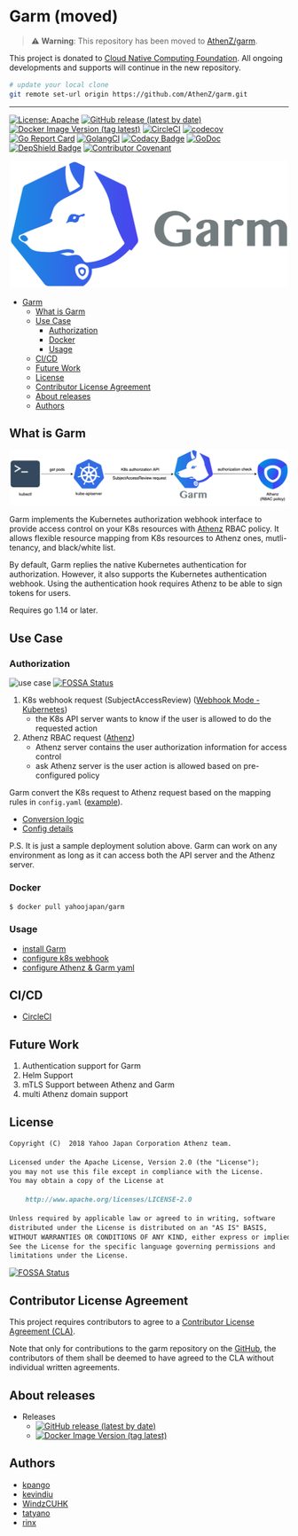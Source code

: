 # Garm (moved)

> ⚠️ **Warning**: This repository has been moved to [AthenZ/garm](https://github.com/AthenZ/garm).

This project is donated to [Cloud Native Computing Foundation](https://www.cncf.io/). All ongoing developments and supports will continue in the new repository.

```sh
# update your local clone
git remote set-url origin https://github.com/AthenZ/garm.git
```

---

[![License: Apache](https://img.shields.io/badge/License-Apache%202.0-blue.svg?style=flat-square)](https://opensource.org/licenses/Apache-2.0)
[![GitHub release (latest by date)](https://img.shields.io/github/v/release/yahoojapan/garm?style=flat-square&label=Github%20version)](https://github.com/yahoojapan/garm/releases/latest)
[![Docker Image Version (tag latest)](https://img.shields.io/docker/v/yahoojapan/garm/latest?style=flat-square&label=Docker%20version)](https://hub.docker.com/r/yahoojapan/garm/tags)
[![CircleCI](https://circleci.com/gh/yahoojapan/garm.svg)](https://circleci.com/gh/yahoojapan/garm)
[![codecov](https://codecov.io/gh/yahoojapan/garm/branch/master/graph/badge.svg?token=2CzooNJtUu&style=flat-square)](https://codecov.io/gh/yahoojapan/garm)
[![Go Report Card](https://goreportcard.com/badge/github.com/yahoojapan/garm)](https://goreportcard.com/report/github.com/yahoojapan/garm)
[![GolangCI](https://golangci.com/badges/github.com/yahoojapan/garm.svg?style=flat-square)](https://golangci.com/r/github.com/yahoojapan/garm)
[![Codacy Badge](https://api.codacy.com/project/badge/Grade/32397d339f6c450a82af72c8a0c15e5f)](https://www.codacy.com/app/i.can.feel.gravity/garm?utm_source=github.com&amp;utm_medium=referral&amp;utm_content=yahoojapan/garm&amp;utm_campaign=Badge_Grade)
[![GoDoc](http://godoc.org/github.com/yahoojapan/garm?status.svg)](http://godoc.org/github.com/yahoojapan/garm)
[![DepShield Badge](https://depshield.sonatype.org/badges/yahoojapan/garm/depshield.svg)](https://depshield.github.io)
[![Contributor Covenant](https://img.shields.io/badge/Contributor%20Covenant-v2.0%20adopted-ff69b4.svg)](code_of_conduct.md)

![logo](./images/logo.png)

<!-- TOC insertAnchor:false -->

- [Garm](#garm)
    - [What is Garm](#what-is-garm)
    - [Use Case](#use-case)
        - [Authorization](#authorization)
        - [Docker](#docker)
        - [Usage](#usage)
    - [CI/CD](#cicd)
    - [Future Work](#future-work)
    - [License](#license)
    - [Contributor License Agreement](#contributor-license-agreement)
    - [About releases](#about-releases)
    - [Authors](#authors)

<!-- /TOC -->

## What is Garm

![concept](./docs/assets/concept.png)

Garm implements the Kubernetes authorization webhook interface to provide access control on your K8s resources with [Athenz](https://github.com/AthenZ/athenz) RBAC policy. It allows flexible resource mapping from K8s resources to Athenz ones, mutli-tenancy, and black/white list.

By default, Garm replies the native Kubernetes authentication for authorization. However, it also supports the Kubernetes authentication webhook. Using the authentication hook requires Athenz to be able to sign tokens for users.

Requires go 1.14 or later.

## Use Case

### Authorization

![use case](./docs/assets/use-case.png)
[![FOSSA Status](https://app.fossa.io/api/projects/git%2Bgithub.com%2Fyahoojapan%2Fgarm.svg?type=shield)](https://app.fossa.io/projects/git%2Bgithub.com%2Fyahoojapan%2Fgarm?ref=badge_shield)

1. K8s webhook request (SubjectAccessReview) ([Webhook Mode - Kubernetes](https://kubernetes.io/docs/reference/access-authn-authz/webhook/))
    - the K8s API server wants to know if the user is allowed to do the requested action
2. Athenz RBAC request ([Athenz](http://www.athenz.io/))
    - Athenz server contains the user authorization information for access control
    - ask Athenz server is the user action is allowed based on pre-configured policy

Garm convert the K8s request to Athenz request based on the mapping rules in `config.yaml` ([example](./config/testdata/example_config.yaml)).

- [Conversion logic](./docs/garm-functional-overview.md)
- [Config details](./docs/config-detail.md)

P.S. It is just a sample deployment solution above. Garm can work on any environment as long as it can access both the API server and the Athenz server.

### Docker
```shell
$ docker pull yahoojapan/garm
```

### Usage

- [install Garm](https://github.com/yahoojapan/garm/blob/master/docs/installation/02.%20install-garm.md)
- [configure k8s webhook](https://github.com/yahoojapan/garm/blob/master/docs/installation/03.%20config-k8s-in-webhook-mode.md)
- [configure Athenz & Garm yaml](./docs/config-detail.md)

## CI/CD

- [CircleCI](https://circleci.com/gh/yahoojapan/garm)

## Future Work

1. Authentication support for Garm
2. Helm Support
3. mTLS Support between Athenz and Garm
4. multi Athenz domain support

## License
```markdown
Copyright (C)  2018 Yahoo Japan Corporation Athenz team.

Licensed under the Apache License, Version 2.0 (the "License");
you may not use this file except in compliance with the License.
You may obtain a copy of the License at

    http://www.apache.org/licenses/LICENSE-2.0

Unless required by applicable law or agreed to in writing, software
distributed under the License is distributed on an "AS IS" BASIS,
WITHOUT WARRANTIES OR CONDITIONS OF ANY KIND, either express or implied.
See the License for the specific language governing permissions and
limitations under the License.
```

[![FOSSA Status](https://app.fossa.io/api/projects/git%2Bgithub.com%2Fyahoojapan%2Fgarm.svg?type=large)](https://app.fossa.io/projects/git%2Bgithub.com%2Fyahoojapan%2Fgarm?ref=badge_large)

## Contributor License Agreement

This project requires contributors to agree to a [Contributor License Agreement (CLA)](https://gist.github.com/ydnjp/3095832f100d5c3d2592).

Note that only for contributions to the garm repository on the [GitHub](https://github.com/yahoojapan/garm), the contributors of them shall be deemed to have agreed to the CLA without individual written agreements.

## About releases

- Releases
    - [![GitHub release (latest by date)](https://img.shields.io/github/v/release/yahoojapan/garm?style=flat-square&label=Github%20version)](https://github.com/yahoojapan/garm/releases/latest)
    - [![Docker Image Version (tag latest)](https://img.shields.io/docker/v/yahoojapan/garm/latest?style=flat-square&label=Docker%20version)](https://hub.docker.com/r/yahoojapan/garm/tags)

## Authors

- [kpango](https://github.com/kpango)
- [kevindiu](https://github.com/kevindiu)
- [WindzCUHK](https://github.com/WindzCUHK)
- [tatyano](https://github.com/tatyano)
- [rinx](https://github.com/rinx)
